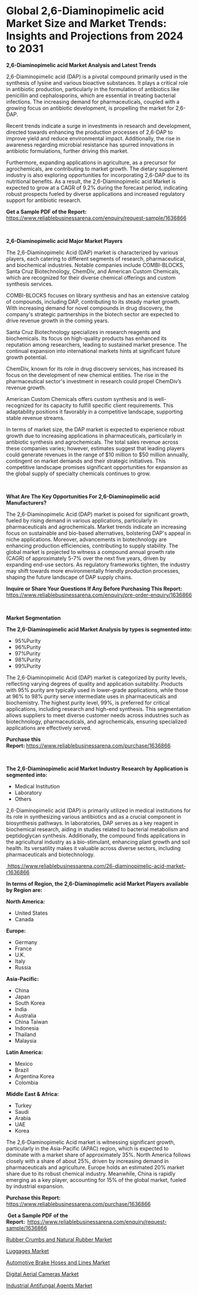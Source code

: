 <p><h1>Global 2,6-Diaminopimelic acid Market Size and Market Trends: Insights and Projections from 2024 to 2031</h1></p><p><strong>2,6-Diaminopimelic acid Market Analysis and Latest Trends</strong></p>
<p><p>2,6-Diaminopimelic acid (DAP) is a pivotal compound primarily used in the synthesis of lysine and various bioactive substances. It plays a critical role in antibiotic production, particularly in the formulation of antibiotics like penicillin and cephalosporins, which are essential in treating bacterial infections. The increasing demand for pharmaceuticals, coupled with a growing focus on antibiotic development, is propelling the market for 2,6-DAP.</p><p>Recent trends indicate a surge in investments in research and development, directed towards enhancing the production processes of 2,6-DAP to improve yield and reduce environmental impact. Additionally, the rise in awareness regarding microbial resistance has spurred innovations in antibiotic formulations, further driving this market. </p><p>Furthermore, expanding applications in agriculture, as a precursor for agrochemicals, are contributing to market growth. The dietary supplement industry is also exploring opportunities for incorporating 2,6-DAP due to its nutritional benefits. As a result, the 2,6-Diaminopimelic acid Market is expected to grow at a CAGR of 9.2% during the forecast period, indicating robust prospects fueled by diverse applications and increased regulatory support for antibiotic research.</p></p>
<p><strong>Get a Sample PDF of the Report:&nbsp;</strong> <a href="https://www.reliablebusinessarena.com/enquiry/request-sample/1636866">https://www.reliablebusinessarena.com/enquiry/request-sample/1636866</a></p>
<p>&nbsp;</p>
<p><strong>2,6-Diaminopimelic acid Major Market Players</strong></p>
<p><p>The 2,6-Diaminopimelic Acid (DAP) market is characterized by various players, each catering to different segments of research, pharmaceutical, and biochemical industries. Notable companies include COMBI-BLOCKS, Santa Cruz Biotechnology, ChemDiv, and American Custom Chemicals, which are recognized for their diverse chemical offerings and custom synthesis services.</p><p>COMBI-BLOCKS focuses on library synthesis and has an extensive catalog of compounds, including DAP, contributing to its steady market growth. With increasing demand for novel compounds in drug discovery, the company's strategic partnerships in the biotech sector are expected to drive revenue growth in the coming years.</p><p>Santa Cruz Biotechnology specializes in research reagents and biochemicals. Its focus on high-quality products has enhanced its reputation among researchers, leading to sustained market presence. The continual expansion into international markets hints at significant future growth potential.</p><p>ChemDiv, known for its role in drug discovery services, has increased its focus on the development of new chemical entities. The rise in the pharmaceutical sector's investment in research could propel ChemDiv’s revenue growth.</p><p>American Custom Chemicals offers custom synthesis and is well-recognized for its capacity to fulfill specific client requirements. This adaptability positions it favorably in a competitive landscape, supporting stable revenue streams.</p><p>In terms of market size, the DAP market is expected to experience robust growth due to increasing applications in pharmaceuticals, particularly in antibiotic synthesis and agrochemicals. The total sales revenue across these companies varies; however, estimates suggest that leading players could generate revenues in the range of $10 million to $50 million annually, contingent on market demands and their strategic initiatives. This competitive landscape promises significant opportunities for expansion as the global supply of specialty chemicals continues to grow.</p></p>
<p>&nbsp;</p>
<p><strong>What Are The Key Opportunities For 2,6-Diaminopimelic acid Manufacturers?</strong></p>
<p><p>The 2,6-Diaminopimelic Acid (DAP) market is poised for significant growth, fueled by rising demand in various applications, particularly in pharmaceuticals and agrochemicals. Market trends indicate an increasing focus on sustainable and bio-based alternatives, bolstering DAP's appeal in niche applications. Moreover, advancements in biotechnology are enhancing production efficiencies, contributing to supply stability. The global market is projected to witness a compound annual growth rate (CAGR) of approximately 5-7% over the next five years, driven by expanding end-use sectors. As regulatory frameworks tighten, the industry may shift towards more environmentally friendly production processes, shaping the future landscape of DAP supply chains.</p></p>
<p><strong>Inquire or Share Your Questions If Any Before Purchasing This Report:</strong> <a href="https://www.reliablebusinessarena.com/enquiry/pre-order-enquiry/1636866">https://www.reliablebusinessarena.com/enquiry/pre-order-enquiry/1636866</a></p>
<p>&nbsp;</p>
<p><strong>Market Segmentation</strong></p>
<p><strong>The 2,6-Diaminopimelic acid Market Analysis by types is segmented into:</strong></p>
<p><ul><li>95%Purity</li><li>96%Purity</li><li>97%Purity</li><li>98%Purity</li><li>99%Purity</li></ul></p>
<p><p>The 2,6-Diaminopimelic Acid (DAP) market is categorized by purity levels, reflecting varying degrees of quality and application suitability. Products with 95% purity are typically used in lower-grade applications, while those at 96% to 98% purity serve intermediate uses in pharmaceuticals and biochemistry. The highest purity level, 99%, is preferred for critical applications, including research and high-end synthesis. This segmentation allows suppliers to meet diverse customer needs across industries such as biotechnology, pharmaceuticals, and agrochemicals, ensuring specialized applications are effectively served.</p></p>
<p><strong>Purchase this Report:&nbsp;</strong><a href="https://www.reliablebusinessarena.com/purchase/1636866">https://www.reliablebusinessarena.com/purchase/1636866</a></p>
<p>&nbsp;</p>
<p><strong>The 2,6-Diaminopimelic acid Market Industry Research by Application is segmented into:</strong></p>
<p><ul><li>Medical Institution</li><li>Laboratory</li><li>Others</li></ul></p>
<p><p>2,6-Diaminopimelic acid (DAP) is primarily utilized in medical institutions for its role in synthesizing various antibiotics and as a crucial component in biosynthesis pathways. In laboratories, DAP serves as a key reagent in biochemical research, aiding in studies related to bacterial metabolism and peptidoglycan synthesis. Additionally, the compound finds applications in the agricultural industry as a bio-stimulant, enhancing plant growth and soil health. Its versatility makes it valuable across diverse sectors, including pharmaceuticals and biotechnology.</p></p>
<p><a href="https://www.reliablebusinessarena.com/26-diaminopimelic-acid-market-r1636866">&nbsp;https://www.reliablebusinessarena.com/26-diaminopimelic-acid-market-r1636866</a></p>
<p><strong>In terms of Region, the 2,6-Diaminopimelic acid Market Players available by Region are:</strong></p>
<p>
    <p> <strong> North America: </strong>
        <ul>
            <li>United States</li>
            <li>Canada</li>
        </ul>
        </p> 
    <p> <strong> Europe: </strong>
        <ul>
            <li>Germany</li>
            <li>France</li>
            <li>U.K.</li>
            <li>Italy</li>
            <li>Russia</li>
        </ul>
        </p> 
    <p> <strong> Asia-Pacific: </strong>
        <ul>
            <li>China</li>
            <li>Japan</li>
            <li>South Korea</li>
            <li>India</li>
            <li>Australia</li>
            <li>China Taiwan</li>
            <li>Indonesia</li>
            <li>Thailand</li>
            <li>Malaysia</li>
        </ul>
        </p> 
    <p> <strong> Latin America: </strong>
        <ul>
            <li>Mexico</li>
            <li>Brazil</li>
            <li>Argentina Korea</li>
            <li>Colombia</li>
        </ul>
        </p> 
    <p> <strong> Middle East & Africa: </strong>
        <ul>
            <li>Turkey</li>
            <li>Saudi</li>
            <li>Arabia</li>
            <li>UAE</li>
            <li>Korea</li>
        </ul>
    </p>
    </p>
<p><p>The 2,6-Diaminopimelic Acid market is witnessing significant growth, particularly in the Asia-Pacific (APAC) region, which is expected to dominate with a market share of approximately 35%. North America follows closely with a share of about 25%, driven by increasing demand in pharmaceuticals and agriculture. Europe holds an estimated 20% market share due to its robust chemical industry. Meanwhile, China is rapidly emerging as a key player, accounting for 15% of the global market, fueled by industrial expansion.</p></p>
<p><strong>Purchase this Report: </strong><a href="https://www.reliablebusinessarena.com/purchase/1636866">https://www.reliablebusinessarena.com/purchase/1636866</a></p>
<p>&nbsp;<strong>Get a Sample PDF of the Report:&nbsp;&nbsp;</strong><a href="https://www.reliablebusinessarena.com/enquiry/request-sample/1636866">https://www.reliablebusinessarena.com/enquiry/request-sample/1636866</a></p>
<p><strong></strong></p>
<p><p><a href="https://medium.com/@charlotte_egan89/global-rubber-crumbs-and-natural-rubber-market-size-and-market-trends-analysis-by-regional-ba7b7b467ee7">Rubber Crumbs and Natural Rubber Market</a></p><p><a href="https://issuu.com/reportprime-2/docs/luggages-market-size-2030.pptx_1c33231933188b">Luggages Market</a></p><p><a href="https://www.linkedin.com/pulse/global-automotive-brake-hoses-lines-market-trends-analysis-wozre?trackingId=1GWgJPHDSLWAe5dSqNOiYg%3D%3D">Automotive Brake Hoses and Lines Market</a></p><p><a href="https://issuu.com/reportprime-2/docs/digital-aerial-cameras-market-size-_121530f830bb38">Digital Aerial Cameras Market</a></p><p><a href="https://medium.com/@charlotte_egan89/global-industrial-antifungal-agents-industry-types-applications-market-players-regional-growth-ac94077bae2e">Industrial Antifungal Agents Market</a></p></p>